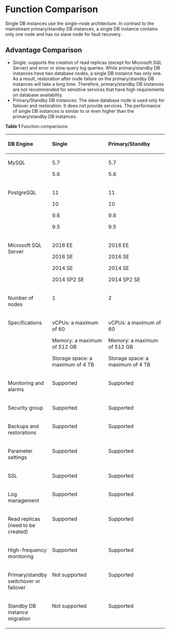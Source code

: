 # Function Comparison<a name="rds_00_0011"></a>

Single DB instances use the single-node architecture. In contrast to the mainstream primary/standby DB instances, a single DB instance contains only one node and has no slave node for fault recovery. 

## Advantage Comparison<a name="section4541101692212"></a>

-   Single: supports the creation of read replicas \(except for Microsoft SQL Server\) and error or slow query log queries. While primary/standby DB instances have two database nodes, a single DB instance has only one. As a result, restoration after node failure on the primary/standby DB instances will take a long time. Therefore, primary/standby DB instances are not recommended for sensitive services that have high requirements on database availability.
-   Primary/Standby DB instances: The slave database node is used only for failover and restoration. It does not provide services. The performance of single DB instances is similar to or even higher than the primary/standby DB instances.

**Table  1**  Function comparisons

<a name="table1539112616503"></a>
<table><thead align="left"><tr id="row1554422655015"><th class="cellrowborder" valign="top" width="23.28767123287671%" id="mcps1.2.4.1.1"><p id="p135461826135014"><a name="p135461826135014"></a><a name="p135461826135014"></a><strong id="b6297464344"><a name="b6297464344"></a><a name="b6297464344"></a>DB Engine</strong></p>
</th>
<th class="cellrowborder" valign="top" width="38.35616438356164%" id="mcps1.2.4.1.2"><p id="p1054812263501"><a name="p1054812263501"></a><a name="p1054812263501"></a><strong id="b581941263415"><a name="b581941263415"></a><a name="b581941263415"></a>Single</strong></p>
</th>
<th class="cellrowborder" valign="top" width="38.35616438356164%" id="mcps1.2.4.1.3"><p id="p8550112619503"><a name="p8550112619503"></a><a name="p8550112619503"></a><strong id="b17927142320348"><a name="b17927142320348"></a><a name="b17927142320348"></a>Primary/Standby</strong></p>
</th>
</tr>
</thead>
<tbody><tr id="row3127629534"><td class="cellrowborder" valign="top" width="23.28767123287671%" headers="mcps1.2.4.1.1 "><p id="p1128928536"><a name="p1128928536"></a><a name="p1128928536"></a>MySQL</p>
</td>
<td class="cellrowborder" valign="top" width="38.35616438356164%" headers="mcps1.2.4.1.2 "><p id="p48841453217"><a name="p48841453217"></a><a name="p48841453217"></a>5.7</p>
<p id="p0560152619504"><a name="p0560152619504"></a><a name="p0560152619504"></a>5.6</p>
</td>
<td class="cellrowborder" valign="top" width="38.35616438356164%" headers="mcps1.2.4.1.3 "><p id="p25657266508"><a name="p25657266508"></a><a name="p25657266508"></a>5.7</p>
<p id="p195672026155018"><a name="p195672026155018"></a><a name="p195672026155018"></a>5.6</p>
</td>
</tr>
<tr id="row1223994413545"><td class="cellrowborder" valign="top" width="23.28767123287671%" headers="mcps1.2.4.1.1 "><p id="p12391244145410"><a name="p12391244145410"></a><a name="p12391244145410"></a>PostgreSQL</p>
</td>
<td class="cellrowborder" valign="top" width="38.35616438356164%" headers="mcps1.2.4.1.2 "><p id="p37251581462"><a name="p37251581462"></a><a name="p37251581462"></a>11</p>
<p id="p18521131210314"><a name="p18521131210314"></a><a name="p18521131210314"></a>10</p>
<p id="p125641726145014"><a name="p125641726145014"></a><a name="p125641726145014"></a>9.6</p>
<p id="p20564182612506"><a name="p20564182612506"></a><a name="p20564182612506"></a>9.5</p>
</td>
<td class="cellrowborder" valign="top" width="38.35616438356164%" headers="mcps1.2.4.1.3 "><p id="p16797350144617"><a name="p16797350144617"></a><a name="p16797350144617"></a>11</p>
<p id="p48301145134"><a name="p48301145134"></a><a name="p48301145134"></a>10</p>
<p id="p75702266504"><a name="p75702266504"></a><a name="p75702266504"></a>9.6</p>
<p id="p25701426165013"><a name="p25701426165013"></a><a name="p25701426165013"></a>9.5</p>
</td>
</tr>
<tr id="row17556826195016"><td class="cellrowborder" valign="top" width="23.28767123287671%" headers="mcps1.2.4.1.1 "><p id="p17559122611501"><a name="p17559122611501"></a><a name="p17559122611501"></a>Microsoft SQL Server</p>
</td>
<td class="cellrowborder" valign="top" width="38.35616438356164%" headers="mcps1.2.4.1.2 "><p id="p1063012521281"><a name="p1063012521281"></a><a name="p1063012521281"></a>2016 EE</p>
<p id="p18560426115012"><a name="p18560426115012"></a><a name="p18560426115012"></a>2016 SE</p>
<p id="p282033211912"><a name="p282033211912"></a><a name="p282033211912"></a>2014 SE</p>
<p id="p256219266505"><a name="p256219266505"></a><a name="p256219266505"></a>2014 SP2 SE</p>
</td>
<td class="cellrowborder" valign="top" width="38.35616438356164%" headers="mcps1.2.4.1.3 "><p id="p146518305319"><a name="p146518305319"></a><a name="p146518305319"></a>2016 EE</p>
<p id="p065193175317"><a name="p065193175317"></a><a name="p065193175317"></a>2016 SE</p>
<p id="p265213175314"><a name="p265213175314"></a><a name="p265213175314"></a>2014 SE</p>
<p id="p828335713273"><a name="p828335713273"></a><a name="p828335713273"></a>2014 SP2 SE</p>
</td>
</tr>
<tr id="row15721826125019"><td class="cellrowborder" valign="top" width="23.28767123287671%" headers="mcps1.2.4.1.1 "><p id="p11573326135018"><a name="p11573326135018"></a><a name="p11573326135018"></a>Number of nodes</p>
</td>
<td class="cellrowborder" valign="top" width="38.35616438356164%" headers="mcps1.2.4.1.2 "><p id="p18574162645011"><a name="p18574162645011"></a><a name="p18574162645011"></a>1</p>
</td>
<td class="cellrowborder" valign="top" width="38.35616438356164%" headers="mcps1.2.4.1.3 "><p id="p757532619507"><a name="p757532619507"></a><a name="p757532619507"></a>2</p>
</td>
</tr>
<tr id="row45781826125017"><td class="cellrowborder" valign="top" width="23.28767123287671%" headers="mcps1.2.4.1.1 "><p id="p17580112611501"><a name="p17580112611501"></a><a name="p17580112611501"></a>Specifications</p>
</td>
<td class="cellrowborder" valign="top" width="38.35616438356164%" headers="mcps1.2.4.1.2 "><p id="p1642075716319"><a name="p1642075716319"></a><a name="p1642075716319"></a>vCPUs: a maximum of 60</p>
<p id="p16421155712317"><a name="p16421155712317"></a><a name="p16421155712317"></a>Memory: a maximum of 512 GB</p>
<p id="p24233579317"><a name="p24233579317"></a><a name="p24233579317"></a>Storage space: a maximum of 4 TB</p>
</td>
<td class="cellrowborder" valign="top" width="38.35616438356164%" headers="mcps1.2.4.1.3 "><p id="p21251049133213"><a name="p21251049133213"></a><a name="p21251049133213"></a>vCPUs: a maximum of 60</p>
<p id="p11126154911327"><a name="p11126154911327"></a><a name="p11126154911327"></a>Memory: a maximum of 512 GB</p>
<p id="p112764920323"><a name="p112764920323"></a><a name="p112764920323"></a>Storage space: a maximum of 4 TB</p>
</td>
</tr>
<tr id="row35871826185018"><td class="cellrowborder" valign="top" width="23.28767123287671%" headers="mcps1.2.4.1.1 "><p id="p18588926175016"><a name="p18588926175016"></a><a name="p18588926175016"></a>Monitoring and alarms</p>
</td>
<td class="cellrowborder" valign="top" width="38.35616438356164%" headers="mcps1.2.4.1.2 "><p id="p1859118265507"><a name="p1859118265507"></a><a name="p1859118265507"></a>Supported</p>
</td>
<td class="cellrowborder" valign="top" width="38.35616438356164%" headers="mcps1.2.4.1.3 "><p id="p16595192685018"><a name="p16595192685018"></a><a name="p16595192685018"></a>Supported</p>
</td>
</tr>
<tr id="row11598132615501"><td class="cellrowborder" valign="top" width="23.28767123287671%" headers="mcps1.2.4.1.1 "><p id="p135993267508"><a name="p135993267508"></a><a name="p135993267508"></a>Security group</p>
</td>
<td class="cellrowborder" valign="top" width="38.35616438356164%" headers="mcps1.2.4.1.2 "><p id="p1760212685020"><a name="p1760212685020"></a><a name="p1760212685020"></a>Supported</p>
</td>
<td class="cellrowborder" valign="top" width="38.35616438356164%" headers="mcps1.2.4.1.3 "><p id="p1460252612506"><a name="p1460252612506"></a><a name="p1460252612506"></a>Supported</p>
</td>
</tr>
<tr id="row1560482645020"><td class="cellrowborder" valign="top" width="23.28767123287671%" headers="mcps1.2.4.1.1 "><p id="p460612616502"><a name="p460612616502"></a><a name="p460612616502"></a>Backups and restorations</p>
</td>
<td class="cellrowborder" valign="top" width="38.35616438356164%" headers="mcps1.2.4.1.2 "><p id="p1607192665012"><a name="p1607192665012"></a><a name="p1607192665012"></a>Supported</p>
</td>
<td class="cellrowborder" valign="top" width="38.35616438356164%" headers="mcps1.2.4.1.3 "><p id="p8608152610508"><a name="p8608152610508"></a><a name="p8608152610508"></a>Supported</p>
</td>
</tr>
<tr id="row1161032685016"><td class="cellrowborder" valign="top" width="23.28767123287671%" headers="mcps1.2.4.1.1 "><p id="p461162610503"><a name="p461162610503"></a><a name="p461162610503"></a>Parameter settings</p>
</td>
<td class="cellrowborder" valign="top" width="38.35616438356164%" headers="mcps1.2.4.1.2 "><p id="p96121026145019"><a name="p96121026145019"></a><a name="p96121026145019"></a>Supported</p>
</td>
<td class="cellrowborder" valign="top" width="38.35616438356164%" headers="mcps1.2.4.1.3 "><p id="p1761332610501"><a name="p1761332610501"></a><a name="p1761332610501"></a>Supported</p>
</td>
</tr>
<tr id="row19615152675018"><td class="cellrowborder" valign="top" width="23.28767123287671%" headers="mcps1.2.4.1.1 "><p id="p161872614504"><a name="p161872614504"></a><a name="p161872614504"></a>SSL</p>
</td>
<td class="cellrowborder" valign="top" width="38.35616438356164%" headers="mcps1.2.4.1.2 "><p id="p66191626145018"><a name="p66191626145018"></a><a name="p66191626145018"></a>Supported</p>
</td>
<td class="cellrowborder" valign="top" width="38.35616438356164%" headers="mcps1.2.4.1.3 "><p id="p1862052615508"><a name="p1862052615508"></a><a name="p1862052615508"></a>Supported</p>
</td>
</tr>
<tr id="row86221926185017"><td class="cellrowborder" valign="top" width="23.28767123287671%" headers="mcps1.2.4.1.1 "><p id="p18624142619505"><a name="p18624142619505"></a><a name="p18624142619505"></a>Log management</p>
</td>
<td class="cellrowborder" valign="top" width="38.35616438356164%" headers="mcps1.2.4.1.2 "><p id="p12624112610505"><a name="p12624112610505"></a><a name="p12624112610505"></a>Supported</p>
</td>
<td class="cellrowborder" valign="top" width="38.35616438356164%" headers="mcps1.2.4.1.3 "><p id="p662672625016"><a name="p662672625016"></a><a name="p662672625016"></a>Supported</p>
</td>
</tr>
<tr id="row56287263504"><td class="cellrowborder" valign="top" width="23.28767123287671%" headers="mcps1.2.4.1.1 "><p id="p136321726145015"><a name="p136321726145015"></a><a name="p136321726145015"></a>Read replicas (need to be created)</p>
</td>
<td class="cellrowborder" valign="top" width="38.35616438356164%" headers="mcps1.2.4.1.2 "><p id="p1963342611505"><a name="p1963342611505"></a><a name="p1963342611505"></a>Supported</p>
</td>
<td class="cellrowborder" valign="top" width="38.35616438356164%" headers="mcps1.2.4.1.3 "><p id="p1163520264503"><a name="p1163520264503"></a><a name="p1163520264503"></a>Supported</p>
</td>
</tr>
<tr id="row66486267503"><td class="cellrowborder" valign="top" width="23.28767123287671%" headers="mcps1.2.4.1.1 "><p id="p136491626185013"><a name="p136491626185013"></a><a name="p136491626185013"></a>High-frequency monitoring</p>
</td>
<td class="cellrowborder" valign="top" width="38.35616438356164%" headers="mcps1.2.4.1.2 "><p id="p19650122665018"><a name="p19650122665018"></a><a name="p19650122665018"></a>Supported</p>
</td>
<td class="cellrowborder" valign="top" width="38.35616438356164%" headers="mcps1.2.4.1.3 "><p id="p265214264507"><a name="p265214264507"></a><a name="p265214264507"></a>Supported</p>
</td>
</tr>
<tr id="row19155439103113"><td class="cellrowborder" valign="top" width="23.28767123287671%" headers="mcps1.2.4.1.1 "><p id="p9156163912311"><a name="p9156163912311"></a><a name="p9156163912311"></a>Primary/standby switchover or failover</p>
</td>
<td class="cellrowborder" valign="top" width="38.35616438356164%" headers="mcps1.2.4.1.2 "><p id="p9156173943113"><a name="p9156173943113"></a><a name="p9156173943113"></a>Not supported</p>
</td>
<td class="cellrowborder" valign="top" width="38.35616438356164%" headers="mcps1.2.4.1.3 "><p id="p1285424218320"><a name="p1285424218320"></a><a name="p1285424218320"></a>Supported</p>
</td>
</tr>
<tr id="row173431034133120"><td class="cellrowborder" valign="top" width="23.28767123287671%" headers="mcps1.2.4.1.1 "><p id="p462355373113"><a name="p462355373113"></a><a name="p462355373113"></a>Standby DB instance migration</p>
</td>
<td class="cellrowborder" valign="top" width="38.35616438356164%" headers="mcps1.2.4.1.2 "><p id="p1934414347319"><a name="p1934414347319"></a><a name="p1934414347319"></a>Not supported</p>
</td>
<td class="cellrowborder" valign="top" width="38.35616438356164%" headers="mcps1.2.4.1.3 "><p id="p885413426324"><a name="p885413426324"></a><a name="p885413426324"></a>Supported</p>
</td>
</tr>
</tbody>
</table>

